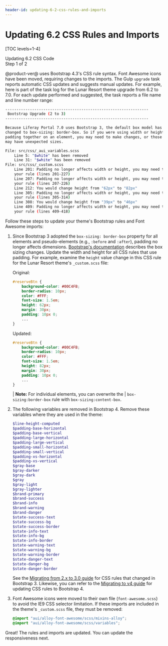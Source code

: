 ```yaml
---
header-id: updating-6-2-css-rules-and-imports
---
```


# Updating 6.2 CSS Rules and Imports

[TOC levels=1-4]

<div class="learn-path-step">
    <p>Updating 6.2 CSS Code<br>Step 1 of 2</p>
</div>

@product-ver@ uses Bootstrap 4.3's CSS rule syntax. Font Awesome icons have been 
moved, requiring changes to the imports. The Gulp `upgrade` task reports 
automatic CSS updates and suggests manual updates. For example, here is part of 
the task log for the Lunar Resort theme upgrade from 6.2 to 7.0. For each update 
performed and suggested, the task reports a file name and line number range:

```bash
----------------------------------------------------------------
 Bootstrap Upgrade (2 to 3)
----------------------------------------------------------------

Because Liferay Portal 7.0 uses Bootstrap 3, the default box model has been 
changed to box-sizing: border-box. So if you were using width or height, and 
padding together on an element, you may need to make changes, or those elements 
may have unexpected sizes.

File: src/css/_aui_variables.scss
    Line 5: "$white" has been removed
    Line 31: "$white" has been removed
File: src/css/_custom.scss
    Line 201: Padding no longer affects width or height, you may need to change 
    your rule (lines 201-227)
    Line 207: Padding no longer affects width or height, you may need to change 
    your rule (lines 207-226)
    Line 212: You would change height from "62px" to "82px"
    Line 305: Padding no longer affects width or height, you may need to change 
    your rule (lines 305-314)
    Line 308: You would change height from "39px" to "46px"
    Line 409: Padding no longer affects width or height, you may need to change 
    your rule (lines 409-418)
```

Follow these steps to update your theme's Bootstrap rules and Font Awesome 
imports:

1.  Since Bootstrap 3 adopted the `box-sizing: border-box` property for all 
    elements and pseudo-elements (e.g., `:before` and `:after`), padding no 
    longer affects dimensions. 
    [Bootstrap's documentation](https://getbootstrap.com/docs/3.3/css/#less-mixins-box-sizing) 
    describes the box sizing changes. Update the width and height for all CSS 
    rules that use padding. For example, examine the `height` value change in 
    this CSS rule for the Lunar Resort theme's `_custom.scss` file:

    Original:

    ```css
    #reserveBtn {
    	background-color: #00C4FB;
    	border-radius: 10px;
    	color: #FFF;
    	font-size: 1.5em;
    	height: 62px;
    	margin: 30px;
    	padding: 10px 0;
    	...
    }
    ```

    Updated:

    ```css
    #reserveBtn {
    	background-color: #00C4FB;
    	border-radius: 10px;
    	color: #FFF;
    	font-size: 1.5em;
    	height: 82px;
    	margin: 30px;
    	padding: 10px 0;
    	...
    }
    ```

    | **Note:** For individual elements, you can overwrite the 
    | `box-sizing:border-box` rule with `box-sizing:content-box`. 

2.  The following variables are removed in Bootstrap 4. Remove these variables 
    where they are used in the theme:

    ```scss
    $line-height-computed
    $padding-base-horizontal
    $padding-base-vertical
    $padding-large-horizontal
    $padding-large-vertical
    $padding-small-horizontal
    $padding-small-vertical
    $padding-xs-horizontal
    $padding-xs-vertical
    $gray-base
    $gray-darker
    $gray-dark
    $gray
    $gray-light
    $gray-lighter
    $brand-primary
    $brand-success
    $brand-info
    $brand-warning
    $brand-danger
    $state-success-text
    $state-success-bg
    $state-success-border
    $state-info-text
    $state-info-bg
    $state-info-border
    $state-warning-text
    $state-warning-bg
    $state-warning-border
    $state-danger-text
    $state-danger-bg
    $state-danger-border
    ```

    See the 
    [Migrating from 2.x to 3.0 guide](http://getbootstrap.com/migration/#migrating-from-2x-to-30) 
    for CSS rules that changed in Bootstrap 3. Likewise, you can refer to the 
    [Migrating to v4 guide](https://getbootstrap.com/docs/4.3/migration/) 
    for updating CSS rules to Bootstrap 4. 

3.  Font Awesome icons were moved to their own file (`font-awesome.scss`) to 
    avoid the IE9 CSS selector limitation. If these imports are included in the 
    theme's `_custom.scss` file, they must be removed:

    ```scss
    @import "aui/alloy-font-awesome/scss/mixins-alloy";
    @import "aui/alloy-font-awesome/scss/variables";
    ```

Great! The rules and imports are updated. You can update the responsiveness 
next. 
